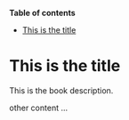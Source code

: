 <!-- START doctoc generated TOC please keep comment here to allow auto update -->
<!-- DON'T EDIT THIS SECTION, INSTEAD RE-RUN doctoc TO UPDATE -->
**Table of contents**

- [This is the title](#this-is-the-title)

<!-- END doctoc generated TOC please keep comment here to allow auto update -->

# This is the title

This is the book description.

other content
...

